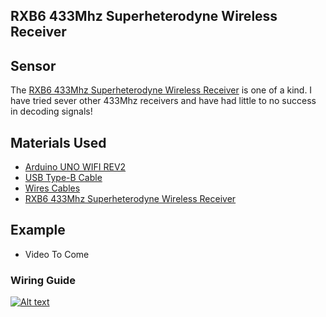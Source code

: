 ## RXB6 433Mhz Superheterodyne Wireless Receiver

## Sensor
The [RXB6 433Mhz Superheterodyne Wireless Receiver](https://amzn.to/3yCbnEG) is one of a kind. I have tried sever other 433Mhz receivers and have had little to no success in decoding signals! 

## Materials Used
 - [Arduino UNO WIFI REV2](https://amzn.to/3bXp0qw) 
 - [USB Type-B Cable](https://amzn.to/3yrHfMk) 
 - [Wires Cables](https://amzn.to/3ykkRnR) 
 - [RXB6 433Mhz Superheterodyne Wireless Receiver](https://amzn.to/3yCbnEG)

    
## Example
- Video To Come

### Wiring Guide
[![Alt text](https://goprogro.com/wp-content/uploads/2022/07/Superheterodyne-Arduino-sm.png "Title")](https://goprogro.com/code/rxb6-433mhz-superheterodyne-wireless-receiver/)
